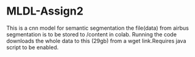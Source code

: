 # MLDL-Assign2
This is a cnn model for semantic segmentation
the file(data) from airbus segmentation is to be stored to /content in colab.
Running the code downloads the whole data to this (29gb) from a wget link.Requires java script to be enabled.
